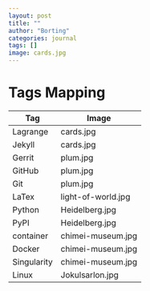 ```yaml
---
layout: post
title: ""
author: "Borting"
categories: journal
tags: []
image: cards.jpg
---
```


# Tags Mapping

Tag                 | Image
--------------------|--------------------------
Lagrange            | cards.jpg    
Jekyll              | cards.jpg
Gerrit              | plum.jpg
GitHub              | plum.jpg
Git                 | plum.jpg
LaTex               | light-of-world.jpg
Python              | Heidelberg.jpg
PyPI                | Heidelberg.jpg
container           | chimei-museum.jpg
Docker              | chimei-museum.jpg
Singularity         | chimei-museum.jpg
Linux               | Jokulsarlon.jpg


